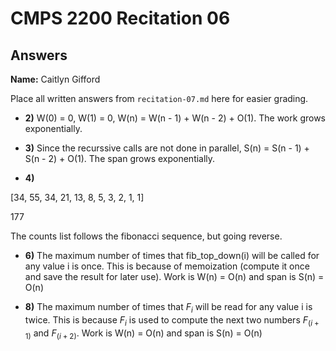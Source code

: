 # CMPS 2200 Recitation 06
## Answers

**Name:** Caitlyn Gifford


Place all written answers from `recitation-07.md` here for easier grading.



- **2)** W(0) = 0, W(1) = 0, W(n) = W(n - 1) + W(n - 2) + O(1). The work grows exponentially.

- **3)** Since the recurssive calls are not done in parallel, S(n) = S(n - 1) + S(n - 2) + O(1). The span grows exponentially.

- **4)** 

[34, 55, 34, 21, 13, 8, 5, 3, 2, 1, 1]

177

The counts list follows the fibonacci sequence, but going reverse. 

- **6)** The maximum number of times that fib_top_down(i) will be called for any value i is once. This is because of memoization (compute it once and save the result for later use). Work is W(n) = O(n) and span is S(n) = O(n)

- **8)**  The maximum number of times that $F_i$ will be read for any value i is twice. This is because $F_i$ is used to compute the next two numbers $F_(i+1)$ and $F_(i+2)$. Work is W(n) = O(n) and span is S(n) = O(n)

